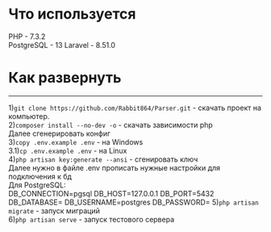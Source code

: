 Что используется
===
PHP - 7.3.2  
PostgreSQL - 13 
Laravel - 8.51.0


Как развернуть
=====================
***
1)```git clone https://github.com/Rabbit864/Parser.git``` - скачать проект на компьютер.  
2)```composer install --no-dev -o``` - скачать зависимости php  
Далее сгенерировать конфиг  
3)```copy .env.example .env``` - на Windows  
3.1)```cp .env.example .env``` - на Linux  
4)```php artisan key:generate --ansi``` - сгенировать ключ  
Далее нужно в файле .env прописать нужные настройки для подключения к бд  
Для PostgreSQL:  
DB_CONNECTION=pgsql
DB_HOST=127.0.0.1
DB_PORT=5432
DB_DATABASE=
DB_USERNAME=postgres
DB_PASSWORD=
5)```php artisan migrate``` - запуск миграций  
6)```php artisan serve``` - запуск тестового сервера  

